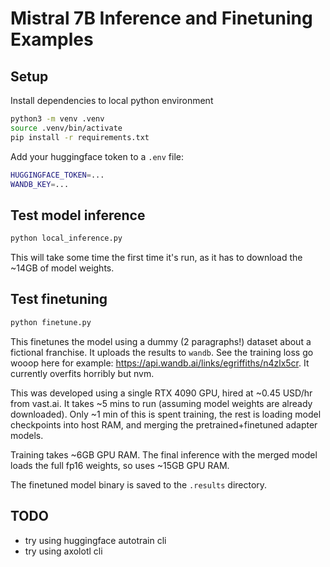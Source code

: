 # Mistral 7B Inference and Finetuning Examples

## Setup

Install dependencies to local python environment

```bash
python3 -m venv .venv
source .venv/bin/activate
pip install -r requirements.txt
```

Add your huggingface token to a `.env` file:

```bash
HUGGINGFACE_TOKEN=...
WANDB_KEY=...
```

## Test model inference

```bash
python local_inference.py
```

This will take some time the first time it's run, as it has to download the ~14GB of model weights.

## Test finetuning

```bash
python finetune.py
```

This finetunes the model using a dummy (2 paragraphs!) dataset about a fictional franchise. It uploads the results to `wandb`. See the training loss go wooop here for example: https://api.wandb.ai/links/egriffiths/n4zlx5cr. It currently overfits horribly but nvm.

This was developed using a single RTX 4090 GPU, hired at ~0.45 USD/hr from vast.ai. It takes ~5 mins to run (assuming model weights are already downloaded). Only ~1 min of this is spent training, the rest is loading model checkpoints into host RAM, and merging the pretrained+finetuned adapter models.

Training takes ~6GB GPU RAM. The final inference with the merged model loads the full fp16 weights, so uses ~15GB GPU RAM.

The finetuned model binary is saved to the `.results` directory.

## TODO

- try using huggingface autotrain cli
- try using axolotl cli
